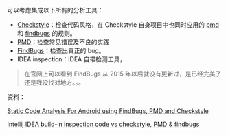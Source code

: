 可以考虑集成以下所有的分析工具：

+ [Checkstyle](https://github.com/checkstyle/checkstyle)：检查代码风格，在 Checkstyle 自身项目中也同时应用的 [pmd](https://github.com/checkstyle/checkstyle/blob/checkstyle-6.13/config/pmd.xml) 和 [findbugs](https://github.com/checkstyle/checkstyle/blob/checkstyle-6.13/config/findbugs-exclude.xml) 的规则。
+ [PMD](https://pmd.github.io/)：检查常见错误及不良的实践
+ [FindBugs](http://findbugs.sourceforge.net/)：检查出真正的 bug。
+ IDEA inspection：IDEA 自带检测工具，

> 在官网上可以看到 FindBugs 从 2015 年以后就没有更新过，是已经完美了还是我没找对地方。。。





资料：

[Static Code Analysis For Android using FindBugs, PMD and Checkstyle](https://medium.com/mindorks/static-code-analysis-for-android-using-findbugs-pmd-and-checkstyle-3a2861834c6a)

[Intellij IDEA build-in inspection code vs checkstyle, PMD & findbugs](https://stackoverflow.com/questions/34119514/intellij-idea-build-in-inspection-code-vs-checkstyle-pmd-findbugs)